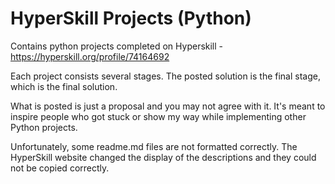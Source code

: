 # HyperSkill Projects (Python)

Contains python projects completed on Hyperskill -
https://hyperskill.org/profile/74164692

Each project consists several stages. The posted solution is the final stage, which is the final solution.

What is posted is just a proposal and you may not agree with it.
It's meant to inspire people who got stuck or show my way while implementing other Python projects.

Unfortunately, some readme.md files are not formatted correctly. The HyperSkill website changed the display of the descriptions and they could not be copied correctly. 
